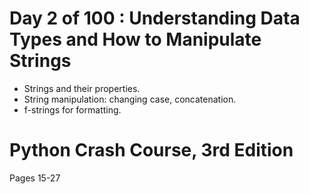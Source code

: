# Day 2 of 100 : Understanding Data Types and How to Manipulate Strings
- Strings and their properties.
- String manipulation: changing case, concatenation.
- f-strings for formatting.

# Python Crash Course, 3rd Edition
Pages 15-27